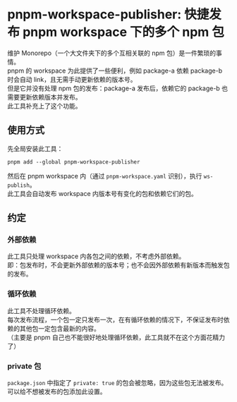 # pnpm-workspace-publisher: 快捷发布 pnpm workspace 下的多个 npm 包

维护 Monorepo（一个大文件夹下的多个互相关联的 npm 包）是一件繁琐的事情。  
pnpm 的 workspace 为此提供了一些便利，例如 package-a 依赖 package-b 时会自动 link，且无需手动更新依赖的版本号。  
但是它并没有处理 npm 包的发布：package-a 发布后，依赖它的 package-b 也需要更新依赖版本并发布。  
此工具补充上了这个功能。

## 使用方式

先全局安装此工具：

```shell
pnpm add --global pnpm-workspace-publisher
```

然后在 pnpm workspace 内（通过 `pnpm-workspace.yaml` 识别），执行 `ws-publish`。  
此工具会自动发布 workspace 内版本号有变化的包和依赖它们的包。

## 约定

### 外部依赖

此工具只处理 workspace 内各包之间的依赖，不考虑外部依赖。  
即：包发布时，不会更新外部依赖的版本号；也不会因外部依赖有新版本而触发包的发布。

### 循环依赖

此工具不处理循环依赖。  
每次发布流程，一个包一定只发布一次，在有循环依赖的情况下，不保证发布时依赖的其他包一定包含最新的内容。  
（主要是 pnpm 自己也不能很好地处理循环依赖，此工具就不在这个方面花精力了）

### private 包

`package.json` 中指定了 `private: true` 的包会被忽略，因为这些包无法被发布。
可以给不想被发布的包添加此设置。
